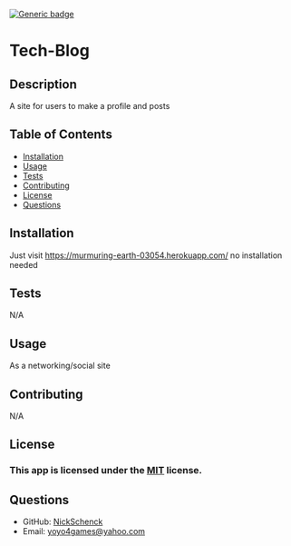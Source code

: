 [![Generic badge](https://img.shields.io/badge/license-MIT-<COLOR>.svg)](#license)
  # Tech-Blog
  ## Description
  A site for users to make a profile and posts
  ## Table of Contents
  * [Installation](#installation)
  * [Usage](#usage)
  * [Tests](#tests)
  * [Contributing](#contributing)
  * [License](#license)
  * [Questions](#questions)
  ## Installation
  Just visit https://murmuring-earth-03054.herokuapp.com/ no installation needed
  ## Tests
  N/A
  ## Usage
  As a networking/social site
  ## Contributing
  N/A
  ## License
  ### This app is licensed under the [MIT](https://opensource.org/licenses/MIT) license.
  ## Questions
  * GitHub: [NickSchenck](https://github.com/NickSchenck)
  * Email: 
  [yoyo4games@yahoo.com](mailto:yoyo4games@yahoo.com)
    